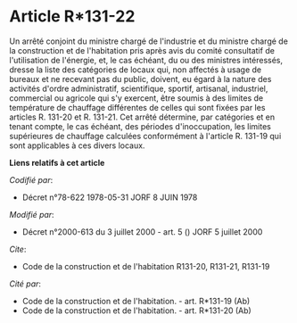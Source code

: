 # Article R*131-22

Un arrêté conjoint du ministre chargé de l'industrie et du ministre chargé de la construction et de l'habitation pris après
avis du comité consultatif de l'utilisation de l'énergie, et, le cas échéant, du ou des ministres intéressés, dresse la liste
des catégories de locaux qui, non affectés à usage de bureaux et ne recevant pas du public, doivent, eu égard à la nature des
activités d'ordre administratif, scientifique, sportif, artisanal, industriel, commercial ou agricole qui s'y exercent, être
soumis à des limites de température de chauffage différentes de celles qui sont fixées par les articles R. 131-20 et R.
131-21. Cet arrêté détermine, par catégories et en tenant compte, le cas échéant, des périodes d'inoccupation, les limites
supérieures de chauffage calculées conformément à l'article R. 131-19 qui sont applicables à ces divers locaux.

**Liens relatifs à cet article**

_Codifié par_:

  - Décret n°78-622 1978-05-31 JORF 8 JUIN 1978

_Modifié par_:

  - Décret n°2000-613 du 3 juillet 2000 - art. 5 () JORF 5 juillet 2000

_Cite_:

  - Code de la construction et de l'habitation R131-20, R131-21, R131-19

_Cité par_:

  - Code de la construction et de l'habitation. - art. R*131-19 (Ab)
  - Code de la construction et de l'habitation. - art. R*131-20 (Ab)
